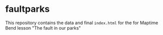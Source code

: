 faultparks
==========

This repository contains the data and final `index.html` for the for Maptime Bend lesson "The fault in our parks"
